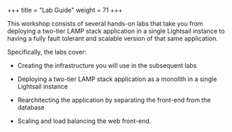 +++
title = "Lab Guide"
weight = 71
+++

This workshop consists of several hands-on labs that take you from deploying a two-tier LAMP stack application in a single Lightsail instance to having a fully fault tolerant and scalable version of that same application. 

Specifically, the labs cover:

* Creating the infrastructure you will use in the subsequent labs

* Deploying a two-tier LAMP stack application as a monolith in a single Lightsail instance

* Rearchitecting the application by separating the front-end from the database

* Scaling and load balancing the web front-end. 

 